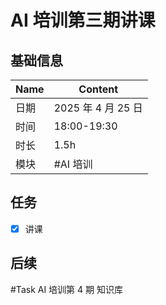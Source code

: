 # AI 培训第三期讲课

## 基础信息

| Name | Content            |
| ---- | ------------------ |
| 日期 | 2025 年 4 月 25 日 |
| 时间 | 18:00-19:30        |
| 时长 | 1.5h               |
| 模块 | #AI 培训           |

## 任务

- [x] 讲课

## 后续

#Task AI 培训第 4 期 知识库
